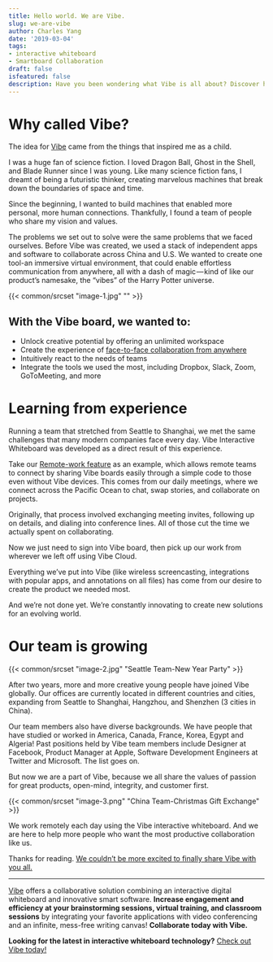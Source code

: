 ```yaml
---
title: Hello world. We are Vibe.
slug: we-are-vibe
author: Charles Yang
date: '2019-03-04'
tags:
- interactive whiteboard
- Smartboard Collaboration
draft: false
isfeatured: false
description: Have you been wondering what Vibe is all about? Discover how Vibe got its name and much more.
---
```


# Why called Vibe?

The idea for [Vibe](https://vibe.us/) came from the things that inspired me as a child.

I was a huge fan of science fiction. I loved Dragon Ball, Ghost in the Shell, and Blade Runner since I was young. Like many science fiction fans, I dreamt of being a futuristic thinker, creating marvelous machines that break down the boundaries of space and time.

Since the beginning, I wanted to build machines that enabled more personal, more human connections. Thankfully, I found a team of people who share my vision and values.

The problems we set out to solve were the same problems that we faced ourselves. Before Vibe was created, we used a stack of independent apps and software to collaborate across China and U.S. We wanted to create one tool-an immersive virtual environment, that could enable effortless communication from anywhere, all with a dash of magic — kind of like our product’s namesake, the “vibes” of the Harry Potter universe.

{{< common/srcset "image-1.jpg" "" >}}

## With the Vibe board, we wanted to:


- Unlock creative potential by offering an unlimited workspace
- Create the experience of [face-to-face collaboration from anywhere](https://vibe.us/product/#teamwork)
- Intuitively react to the needs of teams
- Integrate the tools we used the most, including Dropbox, Slack, Zoom, GoToMeeting, and more

# Learning from experience

Running a team that stretched from Seattle to Shanghai, we met the same challenges that many modern companies face every day. Vibe Interactive Whiteboard was developed as a direct result of this experience.

Take our [Remote-work feature](https://vibe.us/product/#video-conf) as an example, which allows remote teams to connect by sharing Vibe boards easily through a simple code to those even without Vibe devices. This comes from our daily meetings, where we connect across the Pacific Ocean to chat, swap stories, and collaborate on projects.

Originally, that process involved exchanging meeting invites, following up on details, and dialing into conference lines. All of those cut the time we actually spent on collaborating.

Now we just need to sign into Vibe board, then pick up our work from wherever we left off using Vibe Cloud.

Everything we’ve put into Vibe (like wireless screencasting, integrations with popular apps, and annotations on all files) has come from our desire to create the product we needed most.

And we’re not done yet. We’re constantly innovating to create new solutions for an evolving world.

# Our team is growing

{{< common/srcset "image-2.jpg" "Seattle Team-New Year Party" >}}

After two years, more and more creative young people have joined Vibe globally. Our offices are currently located in different countries and cities, expanding from Seattle to Shanghai, Hangzhou, and Shenzhen (3 cities in China).

Our team members also have diverse backgrounds. We have people that have studied or worked in America, Canada, France, Korea, Egypt and Algeria! Past positions held by Vibe team members include Designer at Facebook, Product Manager at Apple, Software Development Engineers at Twitter and Microsoft. The list goes on.

But now we are a part of Vibe, because we all share the values of passion for great products, open-mind, integrity, and customer first.

{{< common/srcset "image-3.png" "China Team-Christmas Gift Exchange" >}}

We work remotely each day using the Vibe interactive whiteboard. And we are here to help more people who want the most productive collaboration like us.

Thanks for reading. [We couldn’t be more excited to finally share Vibe with you all.](https://vibe.us/)



---

[Vibe](https://vibe.us/) offers a collaborative solution combining an interactive digital whiteboard and innovative smart software. **Increase engagement and efficiency at your brainstorming sessions, virtual training, and classroom sessions** by integrating your favorite applications with video conferencing and an infinite, mess-free writing canvas! **Collaborate today with Vibe.**

**Looking for the latest in interactive whiteboard technology?** [Check out Vibe today!](https://vibe.us/order/)
